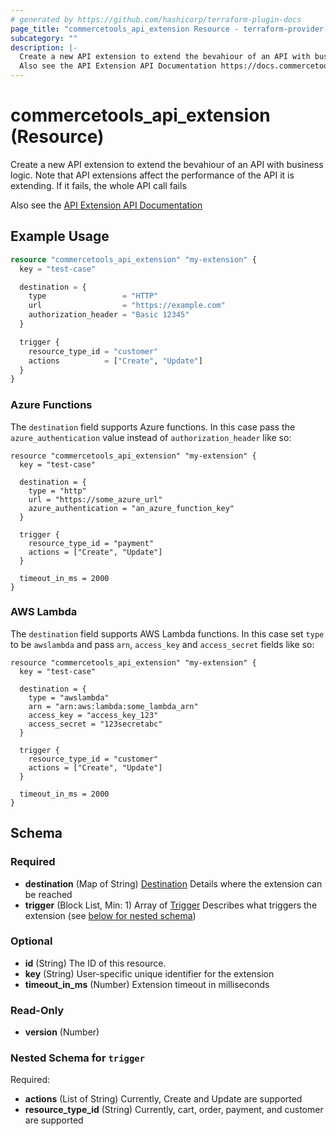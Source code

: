 ```yaml
---
# generated by https://github.com/hashicorp/terraform-plugin-docs
page_title: "commercetools_api_extension Resource - terraform-provider-commercetools"
subcategory: ""
description: |-
  Create a new API extension to extend the bevahiour of an API with business logic. Note that API extensions affect the performance of the API it is extending. If it fails, the whole API call fails
  Also see the API Extension API Documentation https://docs.commercetools.com/api/projects/api-extensions
---
```


# commercetools_api_extension (Resource)

Create a new API extension to extend the bevahiour of an API with business logic. Note that API extensions affect the performance of the API it is extending. If it fails, the whole API call fails 

Also see the [API Extension API Documentation](https://docs.commercetools.com/api/projects/api-extensions)

## Example Usage

```terraform
resource "commercetools_api_extension" "my-extension" {
  key = "test-case"

  destination = {
    type                 = "HTTP"
    url                  = "https://example.com"
    authorization_header = "Basic 12345"
  }

  trigger {
    resource_type_id = "customer"
    actions          = ["Create", "Update"]
  }
}
```

### Azure Functions

The `destination` field supports Azure functions. In this case pass the `azure_authentication` value instead
of `authorization_header` like so:

```hcl
resource "commercetools_api_extension" "my-extension" {
  key = "test-case"

  destination = {
    type = "http"
    url = "https://some_azure_url"
    azure_authentication = "an_azure_function_key"
  }

  trigger {
    resource_type_id = "payment"
    actions = ["Create", "Update"]
  }

  timeout_in_ms = 2000
}
```

### AWS Lambda
The `destination` field supports AWS Lambda functions. In this case set `type` to be `awslambda` and pass
`arn`, `access_key` and `access_secret` fields like so:

```hcl
resource "commercetools_api_extension" "my-extension" {
  key = "test-case"

  destination = {
    type = "awslambda"
    arn = "arn:aws:lambda:some_lambda_arn"
    access_key = "access_key_123"
    access_secret = "123secretabc"
  }

  trigger {
    resource_type_id = "customer"
    actions = ["Create", "Update"]
  }

  timeout_in_ms = 2000
}
```
<!-- schema generated by tfplugindocs -->
## Schema

### Required

- **destination** (Map of String) [Destination](https://docs.commercetools.com/api/projects/api-extensions#destination) Details where the extension can be reached
- **trigger** (Block List, Min: 1) Array of [Trigger](https://docs.commercetools.com/api/projects/api-extensions#trigger) Describes what triggers the extension (see [below for nested schema](#nestedblock--trigger))

### Optional

- **id** (String) The ID of this resource.
- **key** (String) User-specific unique identifier for the extension
- **timeout_in_ms** (Number) Extension timeout in milliseconds

### Read-Only

- **version** (Number)

<a id="nestedblock--trigger"></a>
### Nested Schema for `trigger`

Required:

- **actions** (List of String) Currently, Create and Update are supported
- **resource_type_id** (String) Currently, cart, order, payment, and customer are supported


